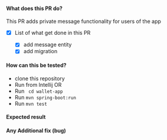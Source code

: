 #### What does this PR do?

This PR adds private message functionality for users of the app

- [x] List of what get done in this PR

    - [x] add message entity
    - [x] add migration

#### How can this be tested?

- clone this repository
- Run from Intellij OR
- Run ` cd wallet-app`
- Run `mvn spring-boot:run` 
- Run `mvn test`

#### Expected result

#### Any Additional fix (bug)
